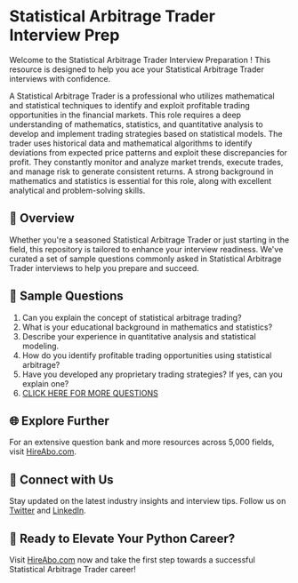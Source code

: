 # Statistical Arbitrage Trader Interview Prep

Welcome to the Statistical Arbitrage Trader Interview Preparation ! This resource is designed to help you ace your Statistical Arbitrage Trader interviews with confidence.

A Statistical Arbitrage Trader is a professional who utilizes mathematical and statistical techniques to identify and exploit profitable trading opportunities in the financial markets. This role requires a deep understanding of mathematics, statistics, and quantitative analysis to develop and implement trading strategies based on statistical models. The trader uses historical data and mathematical algorithms to identify deviations from expected price patterns and exploit these discrepancies for profit. They constantly monitor and analyze market trends, execute trades, and manage risk to generate consistent returns. A strong background in mathematics and statistics is essential for this role, along with excellent analytical and problem-solving skills.

## 🚀 Overview

Whether you're a seasoned Statistical Arbitrage Trader or just starting in the field, this repository is tailored to enhance your interview readiness. We've curated a set of sample questions commonly asked in Statistical Arbitrage Trader interviews to help you prepare and succeed.

## 📝 Sample Questions

1. Can you explain the concept of statistical arbitrage trading?
2. What is your educational background in mathematics and statistics?
3. Describe your experience in quantitative analysis and statistical modeling.
4. How do you identify profitable trading opportunities using statistical arbitrage?
5. Have you developed any proprietary trading strategies? If yes, can you explain one?
6. [CLICK HERE FOR MORE QUESTIONS](https://hireabo.com/job/19_3_14/Statistical%20Arbitrage%20Trader)

## 🌐 Explore Further

For an extensive question bank and more resources across 5,000 fields, visit [HireAbo.com](https://www.hireabo.com).

## 📱 Connect with Us

Stay updated on the latest industry insights and interview tips. Follow us on [Twitter](https://twitter.com/hireabo) and [LinkedIn](https://www.linkedin.com/in/hire-abo-3609972a8/).

## 🚀 Ready to Elevate Your Python Career?

Visit [HireAbo.com](https://www.hireabo.com) now and take the first step towards a successful Statistical Arbitrage Trader career!